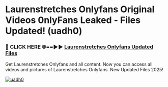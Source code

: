# Laurenstretches Onlyfans Original Videos 0nlyFans Leaked - Files Updated! (uadh0)

<h3>🔴 CLICK HERE 🌐==►► <a href="https://tinyurl.com/ehrbuxhb" rel="nofollow">Laurenstretches Onlyfans Updated Files</a></h3>

Get Laurenstretches Onlyfans and all content. Now you can access all videos and pictures of Laurenstretches Onlyfans. New Updated Files 2025!

[![uadh0](https://i.imgur.com/lVYEuWS.gif)](https://tinyurl.com/ehrbuxhb)

